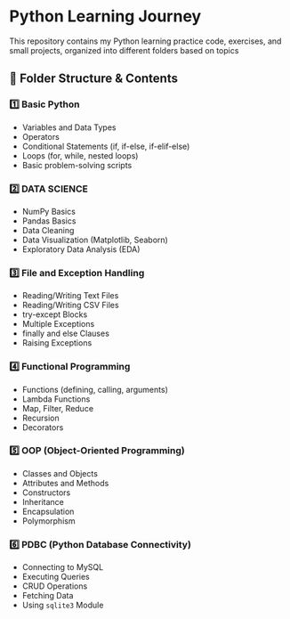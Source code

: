 
# Python Learning Journey

This repository contains my Python learning practice code, exercises, and small projects, organized into different folders based on topics

## 📂 Folder Structure & Contents

### 1️⃣ Basic Python
- Variables and Data Types
- Operators
- Conditional Statements (if, if-else, if-elif-else)
- Loops (for, while, nested loops)
- Basic problem-solving scripts

### 2️⃣ DATA SCIENCE
- NumPy Basics
- Pandas Basics
- Data Cleaning
- Data Visualization (Matplotlib, Seaborn)
- Exploratory Data Analysis (EDA)

### 3️⃣ File and Exception Handling
- Reading/Writing Text Files
- Reading/Writing CSV Files
- try-except Blocks
- Multiple Exceptions
- finally and else Clauses
- Raising Exceptions

### 4️⃣ Functional Programming
- Functions (defining, calling, arguments)
- Lambda Functions
- Map, Filter, Reduce
- Recursion
- Decorators

### 5️⃣ OOP (Object-Oriented Programming)
- Classes and Objects
- Attributes and Methods
- Constructors
- Inheritance
- Encapsulation
- Polymorphism

### 6️⃣ PDBC (Python Database Connectivity)
- Connecting to MySQL
- Executing Queries
- CRUD Operations
- Fetching Data
- Using `sqlite3` Module
